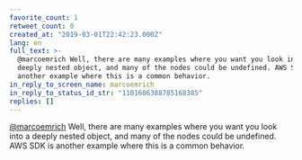 ```yaml
---
favorite_count: 1
retweet_count: 0
created_at: "2019-03-01T22:42:23.000Z"
lang: en
full_text: >-
  @marcoemrich Well, there are many examples where you want you look into a
  deeply nested object, and many of the nodes could be undefined. AWS SDK is
  another example where this is a common behavior.
in_reply_to_screen_name: marcoemrich
in_reply_to_status_id_str: "1101606388785168385"
replies: []
---
```


[@marcoemrich](https://twitter.com/marcoemrich) Well, there are many examples
where you want you look into a deeply nested object, and many of the nodes could
be undefined. AWS SDK is another example where this is a common behavior.
